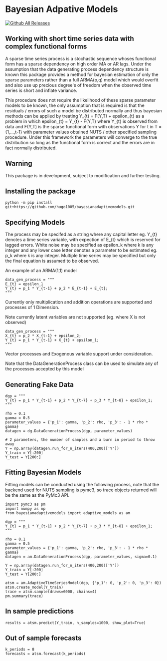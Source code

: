 # Bayesian Adpative Models

[![Github All Releases](https://img.shields.io/github/downloads/hugo1005/bayesianadaptivemodels/total.svg)]()

## Working with short time series data with complex functional forms
A sparse time series process is a stochastic sequence whoses functional form has a sparse dependency on high order MA or AR lags. 
Under the assumption that the data generating process dependency structure is known this package provides a method for bayesian estimation
of only the sparse parameters rather than a full ARMA(p,q) model which would overfit and also use up precious 
degree's of freedom when the observed time series is short and inflate variance. 

This procedure does not require the likelihood of these sparse parameter models to be known, the only assumption that is required is that 
the residuals / errors of such a model be distributed normally and thus bayesian methods can be applied by treating Y_{t} = F(Y,T) + epsilon_{t}
as a problem in which epsilon_{t} = Y_{t}  - F(Y,T) where Y_{t} is observed from data and F(Y,T) is the sparse functional form with observations Y for t in T = {1,...,t-1} with parameter values obtained NUTS / other specified sampling procedure. Under this framework the parameters will converge to the true distribution so long as the functional form is correct and the errors are in fact normally distributed.

## Warning
This package is in development, subject to modification and further testing.

## Installing the package
```
python -m pip install git+https://github.com/hugo1005/bayesianadaptivemodels.git
```

## Specifying Models
The process may be specifed as a string where any capital letter eg. Y_{t} denotes a time series variable, with expection of E_{t} which is reserved for lagged errors.
White noise may be specified as epsilon_k where k is any integer and any lower case letter denotes a parameter to be estimated eg. p_k where k is any integer. Multiple time series may be specified but only the final equation is assumed to be observed. 

An example of an ARMA(1,1) model

```
data_gen_process = """
E_{t} = epsilon_1 
Y_{t} = p_1 * Y_{t-1} + p_2 * E_{t-1} + E_{t};
"""
```

Currently only multiplication and addition operations are supported and processes of 1 Dimension.

Note currently latent variables are not supported (eg. where X is not observed)

```
data_gen_process = """
X_{t} = p_2 * X_{t-1} + epsilon_2;       
Y_{t} = p_1 * Y_{t-1} + X_{t} + epsilon_1;
"""
```

Vector processes and Exogenous variable support under consideration.

Note that the DataGenerationProcess class can be used to simulate any of the processes accepted by this model

## Generating Fake Data
```
dgp = """
Y_{t} = p_1 * Y_{t-1} + p_2 * Y_{t-7} + p_3 * Y_{t-8} + epsilon_1;
"""

rho = 0.1
gamma = 0.5
parameter_values = {'p_1': gamma, 'p_2': rho, 'p_3': - 1 * rho * gamma}
datagen = dg.DataGenerationProcess(dgp, parameter_values)

# 2 parameters, the number of samples and a burn in period to throw away
Y = np.array(datagen.run_for_n_iters(400,200)['Y'])
Y_train = Y[:200]
Y_test = Y[200:]
```

## Fitting Bayesian Models
Fitting models can be conducted using the following process, note that the backend used for NUTS sampling is pymc3,
so trace objects returned will be the same as the PyMc3 API.

```
import pymc3 as pm
import numpy as np
from bayesianadaptivemodels import adaptive_models as am

dgp = """
Y_{t} = p_1 * Y_{t-1} + p_2 * Y_{t-7} + p_3 * Y_{t-8} + epsilon_1;
"""

rho = 0.1
gamma = 0.5
parameter_values = {'p_1': gamma, 'p_2': rho, 'p_3': - 1 * rho * gamma}
datagen = am.DataGenerationProcess(dgp, parameter_values, sigma=0.1)

Y = np.array(datagen.run_for_n_iters(400,200)['Y'])
Y_train = Y[:200]
Y_test = Y[200:]

atsm = am.AdaptiveTimeSeriesModel(dgp, {'p_1': 0, 'p_2': 0, 'p_3': 0})
atsm.create_model(Y_train)
trace = atsm.sample(draws=6000, chains=4)
pm.summary(trace)
```

## In sample predictions
```
results = atsm.predict(Y_train, n_samples=1000, show_plot=True)
```

## Out of sample forecasts
```
k_periods = 8
forecasts = atsm.forecast(k_periods)
```
